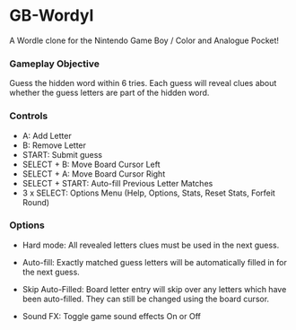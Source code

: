 
# GB-Wordyl

A Wordle clone for the Nintendo Game Boy / Color and Analogue Pocket!


### Gameplay Objective

Guess the hidden word within 6 tries. Each guess will reveal clues about whether the guess letters are part of the hidden word.


### Controls
  - A: Add Letter
  - B: Remove Letter
  - START: Submit guess
  - SELECT + B: Move Board Cursor Left
  - SELECT + A:  Move Board Cursor Right
  - SELECT + START: Auto-fill Previous Letter Matches
  - 3 x SELECT: Options Menu (Help, Options, Stats, Reset Stats, Forfeit Round)


### Options
  - Hard mode: All revealed letters clues must be used in the next guess.

  - Auto-fill: Exactly matched guess letters will be automatically filled in
   for the next guess.

  - Skip Auto-Filled: Board letter entry will skip over any letters which have been auto-filled. They can still be changed using the board cursor.

  - Sound FX: Toggle game sound effects On or Off
